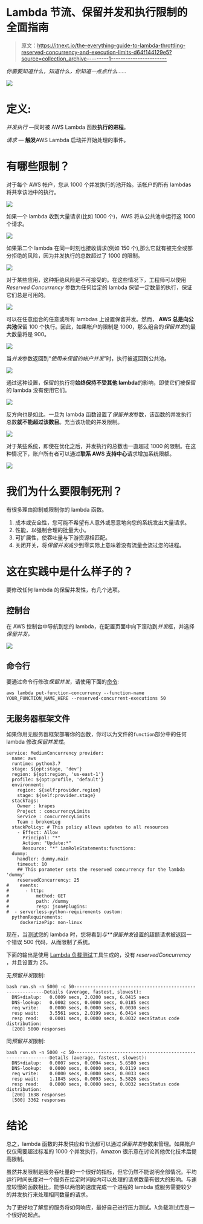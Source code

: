 # Lambda 节流、保留并发和执行限制的全面指南

> 原文：<https://itnext.io/the-everything-guide-to-lambda-throttling-reserved-concurrency-and-execution-limits-d64f144129e5?source=collection_archive---------1----------------------->

*你需要知道什么，知道什么，你知道一点点什么……*

![](img/9212099df96b87acaf849559f6b71085.png)

# 定义:

*并发执行* —同时被 AWS Lambda 函数**执行的进程**。

*请求* — **触发**AWS Lambda 启动并开始处理的事件。

# **有哪些限制？**

对于每个 AWS 帐户，您从 1000 个并发执行的池开始。该帐户的所有 lambdas 将共享该池中的执行。

![](img/524bbadfc7b283fdb8b334d9d6f8cc28.png)

如果一个 lambda 收到大量请求(比如 1000 个)，AWS 将从公共池中运行这 1000 个请求。

![](img/64285b8970542b4fe4d155644ae7e3a6.png)

如果第二个 lambda 在同一时刻也接收请求(例如 150 个),那么它就有被完全或部分拒绝的风险，因为并发执行的总数超过了 1000 的限制。

![](img/f56f1f2f4859cc5a3067bb3ded1625be.png)

对于某些应用，这种拒绝风险是不可接受的。在这些情况下，工程师可以使用 *Reserved Concurrency* 参数为任何给定的 lambda 保留一定数量的执行，保证它们总是可用的。

![](img/447df56317222902cd0817193116111d.png)

可以在任意组合的任意或所有 lambdas 上设置保留并发。然而， **AWS 总是向公共池**保留 100 个执行。因此，如果帐户的限制是 1000，那么组合的*保留并发*的最大数量将是 900。

![](img/5d6c33c7a7865eae21b8cb47e0eb400e.png)

当*并发*参数返回到“*使用未保留的帐户并发*”时，执行被返回到公共池。

![](img/bc84f7699c1801308de83e2af6b7ec21.png)

通过这种设置，保留的执行将**始终保持不受其他 lambda**的影响，即使它们被保留的 lambda 没有使用它们。

![](img/d5808e176765d5577e4924103101b1d3.png)

反方向也是如此。一旦为 lambda 函数设置了*保留并发*参数，该函数的并发执行总数**就不能超过该数目**。充当该功能的并发限制。

![](img/3bf44036510b8d0baa5156485112013a.png)

对于某些系统，即使在优化之后，并发执行的总数也一直超过 1000 的限制。在这种情况下，账户所有者可以通过**联系 AWS 支持中心**请求增加系统限额。

![](img/56cd8e20add548929cf15f85995e89df.png)

# 我们为什么要限制死刑？

有很多理由抑制或限制你的 lambda 函数。

1.  成本或安全性，您可能不希望有人意外或恶意地向您的系统发出大量请求。
2.  性能，以强制合理的批量大小。
3.  可扩展性，使吞吐量与下游资源相匹配。
4.  关闭开关，将*保留并发*减少到零实际上意味着没有流量会流过您的进程。

# 这在实践中是什么样子的？

要修改任何 lambda 的保留并发性，有几个选项。

## 控制台

在 AWS 控制台中导航到您的 lambda，在配置页面中向下滚动到*并发*框，并选择*保留并发。*

![](img/cabe0c15e26a6d98b74451cb8b6e517e.png)

## 命令行

要通过命令行修改*保留并发*，请使用下面的[命令](https://docs.aws.amazon.com/lambda/latest/dg/concurrent-executions.html):

```
aws lambda put-function-concurrency --function-name YOUR_FUNCTION_NAME_HERE --reserved-concurrent-executions 50
```

## 无服务器框架文件

如果你用无服务器框架部署你的函数，你可以为文件的`function`部分中的任何 lambda 修改*保留并发性*。

```
service: MediumConcurrency provider:
  name: aws
  runtime: python3.7
  stage: ${opt:stage, 'dev'}
  region: ${opt:region, 'us-east-1'}
  profile: ${opt:profile, 'default'}
  environment:
    region: ${self:provider.region}
    stage: ${self:provider.stage}
  stackTags:
    Owner : krapes
    Project : concurrencyLimits
    Service : concurrencyLimits
    Team : brokenLeg
  stackPolicy: # This policy allows updates to all resources
    - Effect: Allow
      Principal: "*"
      Action: "Update:*"
      Resource: "*" iamRoleStatements:functions:
  dummy:
    handler: dummy.main
    timeout: 10
    ## This parameter sets the reserved concurrency for the lambda 'dummy'
    reservedConcurrency: 25
#    events:
#      - http:
#          method: GET
#          path: /dummy
#          resp: json#plugins:
#  - serverless-python-requirements custom:
  pythonRequirements:
     dockerizePip: non-linux
```

现在，当[测试](https://aws.amazon.com/blogs/compute/managing-aws-lambda-function-concurrency/)您的 lambda 时，您将看到*与**保留并发*设置的超额请求被返回一个错误 500 代码，从而限制了系统。

下面的输出是使用 [Lambda 负载测试](https://github.com/krapes/lambdaLoadTesting)工具生成的，没有 *reservedConcurrency* ，并且设置为 25。

无*预留并发*限制:

```
bash run.sh -n 5000 -c 50-----------------------------------------------------------Details (average, fastest, slowest):
  DNS+dialup:   0.0009 secs, 2.0200 secs, 6.0415 secs
  DNS-lookup:   0.0002 secs, 0.0000 secs, 0.0185 secs
  req write:    0.0000 secs, 0.0000 secs, 0.0030 secs
  resp wait:    3.5561 secs, 2.0199 secs, 6.0414 secs
  resp read:    0.0001 secs, 0.0000 secs, 0.0032 secsStatus code distribution:
  [200] 5000 responses
```

同*预留并发*限制:

```
bash run.sh -n 5000 -c 50-------------------------------------------------------------Details (average, fastest, slowest):
  DNS+dialup:   0.0007 secs, 0.0094 secs, 5.6580 secs
  DNS-lookup:   0.0000 secs, 0.0000 secs, 0.0119 secs
  req write:    0.0000 secs, 0.0000 secs, 0.0033 secs
  resp wait:    1.1845 secs, 0.0093 secs, 5.5826 secs
  resp read:    0.0000 secs, 0.0000 secs, 0.0032 secsStatus code distribution:
  [200] 1638 responses
  [500] 3362 responses
```

# 结论

总之，lambda 函数的并发供应和节流都可以通过*保留并发*参数来管理。如果帐户仅仅需要超过标准的 1000 个并发执行，Amazon 很乐意在讨论其他优化技术后提高限制。

虽然并发限制是服务吞吐量的一个很好的指标，但它仍然不能说明全部情况。平均运行时间长度对一个服务在给定时间段内可以处理的请求数量有很大的影响。与速度较慢的函数相比，能够以两倍的速度完成一个进程的 lambda 或服务需要较少的并发执行来处理相同数量的请求。

为了更好地了解您的服务将如何响应，最好自己进行压力测试。λ负载测试库是一个很好的起点。